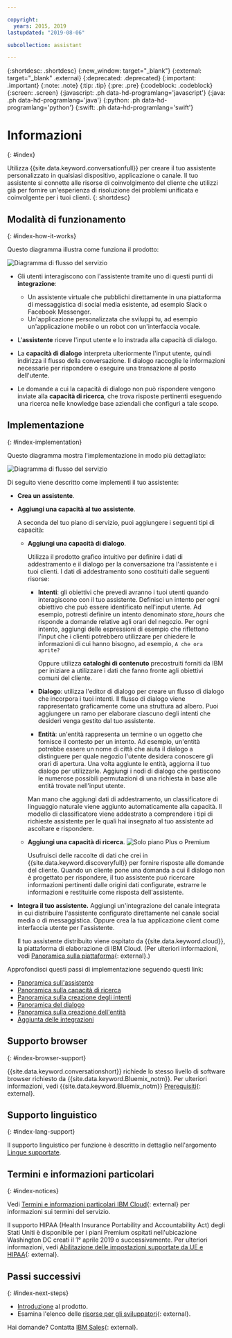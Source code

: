```yaml
---

copyright:
  years: 2015, 2019
lastupdated: "2019-08-06"

subcollection: assistant

---
```


{:shortdesc: .shortdesc}
{:new_window: target="_blank"}
{:external: target="_blank" .external}
{:deprecated: .deprecated}
{:important: .important}
{:note: .note}
{:tip: .tip}
{:pre: .pre}
{:codeblock: .codeblock}
{:screen: .screen}
{:javascript: .ph data-hd-programlang='javascript'}
{:java: .ph data-hd-programlang='java'}
{:python: .ph data-hd-programlang='python'}
{:swift: .ph data-hd-programlang='swift'}

# Informazioni
{: #index}

Utilizza {{site.data.keyword.conversationfull}} per creare il tuo assistente personalizzato in qualsiasi dispositivo, applicazione o canale. Il tuo assistente si connette alle risorse di coinvolgimento del cliente che utilizzi già per fornire un'esperienza di risoluzione dei problemi unificata e coinvolgente per i tuoi clienti.
{: shortdesc}

## Modalità di funzionamento
{: #index-how-it-works}

Questo diagramma illustra come funziona il prodotto:

![Diagramma di flusso del servizio](images/simple-overview.png)

- Gli utenti interagiscono con l'assistente tramite uno di questi punti di **integrazione**:

  - Un assistente virtuale che pubblichi direttamente in una piattaforma di messaggistica di social media esistente, ad esempio Slack o Facebook Messenger. 
  - Un'applicazione personalizzata che sviluppi tu, ad esempio un'applicazione mobile o un robot con un'interfaccia vocale. 

- L'**assistente** riceve l'input utente e lo instrada alla capacità di dialogo.

- La **capacità di dialogo** interpreta ulteriormente l'input utente, quindi indirizza il flusso della conversazione. Il dialogo raccoglie le informazioni necessarie per rispondere o eseguire una transazione al posto dell'utente. 

- Le domande a cui la capacità di dialogo non può rispondere vengono inviate alla **capacità di ricerca**, che trova risposte pertinenti eseguendo una ricerca nelle knowledge base aziendali che configuri a tale scopo. 

## Implementazione
{: #index-implementation}

Questo diagramma mostra l'implementazione in modo più dettagliato:

![Diagramma di flusso del servizio](images/arch-overview-search.png)

Di seguito viene descritto come implementi il tuo assistente:

- **Crea un assistente**.

- **Aggiungi una capacità al tuo assistente**.

  A seconda del tuo piano di servizio, puoi aggiungere i seguenti tipi di capacità: 

  - **Aggiungi una capacità di dialogo**.  
  
    Utilizza il prodotto grafico intuitivo per definire i dati di addestramento e il dialogo per la conversazione tra l'assistente e i tuoi clienti. I dati di addestramento sono costituiti dalle seguenti risorse:

    - **Intenti**: gli obiettivi che prevedi avranno i tuoi utenti quando interagiscono con il tuo assistente. Definisci un intento per ogni obiettivo che può essere identificato nell'input utente. Ad esempio, potresti definire un intento denominato *store_hours* che risponde a domande relative agli orari del negozio. Per ogni intento, aggiungi delle espressioni di esempio che riflettono l'input che i clienti potrebbero utilizzare per chiedere le informazioni di cui hanno bisogno, ad esempio, `A che ora aprite?`

      Oppure utilizza **cataloghi di contenuto** precostruiti forniti da IBM per iniziare a utilizzare i dati che fanno fronte agli obiettivi comuni del cliente. 

    - **Dialogo**: utilizza l'editor di dialogo per creare un flusso di dialogo che incorpora i tuoi intenti. Il flusso di dialogo viene rappresentato graficamente come una struttura ad albero. Puoi aggiungere un ramo per elaborare ciascuno degli intenti che desideri venga gestito dal tuo assistente. 

    - **Entità**: un'entità rappresenta un termine o un oggetto che fornisce il contesto per un intento. Ad esempio, un'entità potrebbe essere un nome di città che aiuta il dialogo a distinguere per quale negozio l'utente desidera conoscere gli orari di apertura. Una volta aggiunte le entità, aggiorna il tuo dialogo per utilizzarle. Aggiungi i nodi di dialogo che gestiscono le numerose possibili permutazioni di una richiesta in base alle entità trovate nell'input utente. 

    Man mano che aggiungi dati di addestramento, un classificatore di linguaggio naturale viene aggiunto automaticamente alla capacità. Il modello di classificatore viene addestrato a comprendere i tipi di richieste assistente per le quali hai insegnato al tuo assistente ad ascoltare e rispondere. 

  - **Aggiungi una capacità di ricerca**. ![Solo piano Plus o Premium](images/plus.png)

    Usufruisci delle raccolte di dati che crei in {{site.data.keyword.discoveryfull}} per fornire risposte alle domande del cliente. Quando un cliente pone una domanda a cui il dialogo non è progettato per rispondere, il tuo assistente può ricercare informazioni pertinenti dalle origini dati configurate, estrarre le informazioni e restituirle come risposta dell'assistente. 

- **Integra il tuo assistente.** Aggiungi un'integrazione del canale integrata in cui distribuire l'assistente configurato direttamente nel canale social media o di messaggistica. Oppure crea la tua applicazione client come interfaccia utente per l'assistente. 

  Il tuo assistente distribuito viene ospitato da {{site.data.keyword.cloud}}, la piattaforma di elaborazione di IBM Cloud. (Per ulteriori informazioni, vedi [Panoramica sulla piattaforma](/docs/overview/ibm-cloud#overview){: external}.)

Approfondisci questi passi di implementazione seguendo questi link:

- [Panoramica sull'assistente](/docs/services/assistant?topic=assistant-assistants)
- [Panoramica sulla capacità di ricerca](/docs/services/assistant?topic=assistant-skill-add-search)
- [Panoramica sulla creazione degli intenti](/docs/services/assistant?topic=assistant-intents#intents-described)
- [Panoramica del dialogo](/docs/services/assistant?topic=assistant-dialog-overview)
- [Panoramica sulla creazione dell'entità](/docs/services/assistant?topic=assistant-entities#entities-described)
- [Aggiunta delle integrazioni](/docs/services/assistant?topic=assistant-deploy-integration-add)

## Supporto browser
{: #index-browser-support}

{{site.data.keyword.conversationshort}} richiede lo stesso livello di software browser richiesto da {{site.data.keyword.Bluemix_notm}}. Per ulteriori informazioni, vedi {{site.data.keyword.Bluemix_notm}} [Prerequisiti](/docs/overview?topic=overview-prereqs-platform#browsers-platform){: external}.

## Supporto linguistico
{: #index-lang-support}

Il supporto linguistico per funzione è descritto in dettaglio nell'argomento [Lingue supportate](/docs/services/assistant?topic=assistant-language-support).

## Termini e informazioni particolari
{: #index-notices}

Vedi [Termini e informazioni particolari IBM Cloud](/docs/overview/terms-of-use?topic=overview-terms){: external} per informazioni sui termini del servizio. 

Il supporto HIPAA (Health Insurance Portability and Accountability Act) degli Stati Uniti è disponibile per i piani Premium ospitati nell'ubicazione Washington DC creati il 1° aprile 2019 o successivamente. Per ulteriori informazioni, vedi [Abilitazione delle impostazioni supportate da UE e HIPAA](/docs/account?topic=account-eu-hipaa-supported#eu-hipaa-supported){: external}.

## Passi successivi
{: #index-next-steps}

- [Introduzione](/docs/services/assistant?topic=assistant-getting-started) al prodotto.
- Esamina l'elenco delle [risorse per gli sviluppatori](https://www.ibm.com/watson/developer-resources/){: external}.

Hai domande? Contatta [IBM Sales](https://www-01.ibm.com/marketing/iwm/dre/signup?source=urx-20970){: external}.
